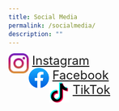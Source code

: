 ```yaml
---
title: Social Media
permalink: /socialmedia/
description: ""
---
```

<p>
	<li style ="list-style-type: none;"><img src="/images/instagram.png" style="width: 40px; height: 40px; float: left" /><font size=5>&nbsp;<a href="https://www.instagram.com/sacps.official/">Instagram</a>
	<li style ="list-style-type: none;"><img src="/images/facebookicon.png" style="width: 40px; height: 40px; float: left" />&nbsp;<a href="https://www.facebook.com/SACPS.OFFICIAL">Facebook</a>
	<li style ="list-style-type: none;"><img src="/images/tiktok.png" style="width: 40px; height: 40px; float: left" />&nbsp;<a href="https://www.tiktok.com/@sacps.official">TikTok</a></li>
